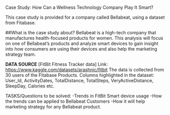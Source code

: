 Case Study: How Can a Wellness Technology Company Play It Smart? 

This case study is provided for a company called Bellabeat, using a dataset from Fitabase.

##What is the case study about?
Bellabeat is a high-tech company that manufactures health-focused products for women. This analysis will focus on one of Bellabeat’s products and analyze smart devices to gain insight into how consumers are using their devices and also help the marketing strategy team.

**DATA SOURCE** [FitBit Fitness Tracker data] 
Link: https://www.kaggle.com/datasets/arashnic/fitbit
The data is collected from 30 users of the Fitabase Products.
Columns highlighted in the dataset: User_Id, ActivityDates, TotalDistance, TotalSteps, VeryActiveDistance, SleepDay, Calories etc.

TASKS/Questions to be solved:
-Trends in FitBit Smart device usage
-How the trends can be applied to Bellabeat Customers
-How it will help marketing strategy for any Bellabeat product.

